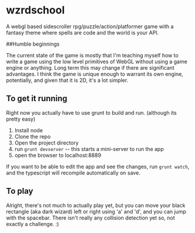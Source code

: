 wzrdschool
==========

A webgl based sidescroller rpg/puzzle/action/platformer game with a fantasy theme where spells are code and the world is your API.


##Humble beginnings

The current state of the game is mostly that I'm teaching myself how to write a game using the low level primitives of WebGL without using a game engine or anything. Long term this may change if there are significant advantages. I think the game is unique enough to warrant its own engine, potentially, and given that it is 2D, it's a lot simpler.

## To get it running

Right now you actually have to use grunt to build and run. (although its pretty easy)

1. Install node
2. Clone the repo
3. Open the project directory
4. run `grunt devserver` -- this starts a mini-server to run the app
5. open the browser to localhost:8889

If you want to be able to edit the app and see the changes, run `grunt watch`, and the typescript will recompile automatically on save.


## To play

Alright, there's not much to actually play yet, but you can move your black rectangle (aka dark wizard) left or right using 'a' and 'd', and you can jump with the spacebar. There isn't really any collision detection yet so, not exactly a challenge. :)